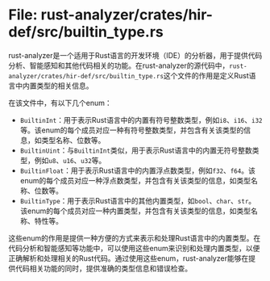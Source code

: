 # File: rust-analyzer/crates/hir-def/src/builtin_type.rs

rust-analyzer是一个适用于Rust语言的开发环境（IDE）的分析器，用于提供代码分析、智能感知和其他代码相关的功能。在rust-analyzer的源代码中，`rust-analyzer/crates/hir-def/src/builtin_type.rs`这个文件的作用是定义Rust语言中内置类型的相关信息。

在该文件中，有以下几个enum：
- `BuiltinInt`：用于表示Rust语言中的内置有符号整数类型，例如`i8`、`i16`、`i32`等。该enum的每个成员对应一种有符号整数类型，并包含有关该类型的信息，如类型名称、位数等。
- `BuiltinUint`：与`BuiltinInt`类似，用于表示Rust语言中的内置无符号整数类型，例如`u8`、`u16`、`u32`等。
- `BuiltinFloat`：用于表示Rust语言中的内置浮点数类型，例如`f32`、`f64`。该enum的每个成员对应一种浮点数类型，并包含有关该类型的信息，如类型名称、位数等。
- `BuiltinType`：用于表示Rust语言中的其他内置类型，如`bool`、`char`、`str`。该enum的每个成员对应一种内置类型，并包含有关该类型的信息，如类型名称、特性等。

这些enum的作用是提供一种方便的方式来表示和处理Rust语言中的内置类型。在代码分析和智能感知等功能中，可以使用这些enum来识别和处理内置类型，以便正确解析和处理相关的Rust代码。通过使用这些enum，rust-analyzer能够在提供代码相关功能的同时，提供准确的类型信息和错误检查。


